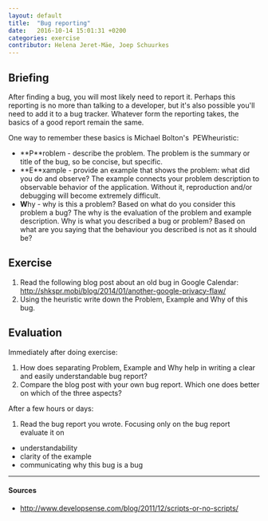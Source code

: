 ```yaml
---
layout: default
title:  "Bug reporting"
date:   2016-10-14 15:01:31 +0200
categories: exercise
contributor: Helena Jeret-Mäe, Joep Schuurkes
---
```


## Briefing
After finding a bug, you will most likely need to report it. Perhaps this reporting is no more than talking to a developer, but it's also possible you'll need to add it to a bug tracker. Whatever form the reporting takes, the basics of a good report remain the same.

One way to remember these basics is Michael Bolton's ​ PEW​ heuristic:

- **P​**roblem - describe the problem. The problem is the summary or title of the bug, so be concise, but specific.
- **E​**xample - provide an example that shows the problem: what did you do and observe? The example connects your problem description to observable behavior of the application. Without it, reproduction and/or debugging will become extremely difficult.
- **W**hy - why is this a problem? Based on what do you consider this problem a bug? The why is the evaluation of the problem and example description. Why is what you described a bug or problem? Based on what are you saying that the behaviour you described is not as it should be?

## Exercise
1. Read the following blog post about an old bug in Google Calendar: <a href="http://shkspr.mobi/blog/2014/01/another-google-privacy-flaw/">http://shkspr.mobi/blog/2014/01/another-google-privacy-flaw/</a>
1. Using the heuristic write down the Problem, Example and Why of this bug.

## Evaluation
Immediately after doing exercise:

1. How does separating Problem, Example and Why help in writing a clear and easily understandable bug report?
2. Compare the blog post with your own bug report. Which one does better on which of the three aspects?

After a few hours or days:

1. Read the bug report you wrote. Focusing only on the bug report evaluate it on
  - understandability
  - clarity of the example
  - communicating why this bug is a bug

---

#### Sources
- <a href="http://www.developsense.com/blog/2011/12/scripts-or-no-scripts/">http://www.developsense.com/blog/2011/12/scripts-or-no-scripts/</a>
